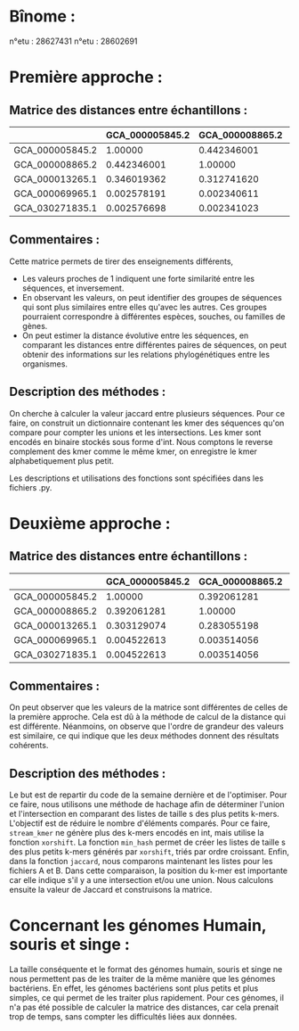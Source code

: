 # Bînome :
n°etu : 28627431
n°etu : 28602691

# Première approche : 

## Matrice des distances entre échantillons :

|                 | GCA_000005845.2 | GCA_000008865.2 | GCA_000013265.1 | GCA_000069965.1 | GCA_030271835.1 |
|-----------------|-----------------|-----------------|-----------------|-----------------|-----------------|
| GCA_000005845.2 | 1.00000         | 0.442346001     | 0.346019362     | 0.002578191     | 0.002576698     |
| GCA_000008865.2 | 0.442346001     | 1.00000         | 0.312741620     | 0.002340611     | 0.002341023     |
| GCA_000013265.1 | 0.346019362     | 0.312741620     | 1.00000         | 0.002457800     | 0.002464379     |
| GCA_000069965.1 | 0.002578191     | 0.002340611     | 0.002457800     | 1.00000         | 0.031276364     |
| GCA_030271835.1 | 0.002576698     | 0.002341023     | 0.002464379     | 0.031276364     | 1.00000         |

## Commentaires :

Cette matrice permets de tirer des enseignements différents,
- Les valeurs proches de 1 indiquent une forte similarité entre les séquences, et inversement.
- En observant les valeurs, on peut identifier des groupes de séquences qui sont plus similaires entre elles qu'avec les autres. Ces groupes pourraient correspondre à différentes espèces, souches, ou familles de gènes.
- On peut estimer la distance évolutive entre les séquences, en comparant les distances entre différentes paires de séquences, on peut obtenir des informations sur les relations phylogénétiques entre les organismes.

## Description des méthodes :

On cherche à calculer la valeur jaccard entre plusieurs séquences. 
Pour ce faire, on construit un dictionnaire contenant les kmer des séquences qu'on compare pour compter les unions et les intersections.
Les kmer sont encodés en binaire stockés sous forme d'int. Nous comptons le reverse complement des kmer comme le même kmer, on enregistre le kmer alphabetiquement plus petit.

Les descriptions et utilisations des fonctions sont spécifiées dans les fichiers .py.

# Deuxième approche :

## Matrice des distances entre échantillons :

|                 | GCA_000005845.2 | GCA_000008865.2 | GCA_000013265.1 | GCA_000069965.1 | GCA_030271835.1 |
|-----------------|-----------------|-----------------|-----------------|-----------------|-----------------|
| GCA_000005845.2 | 1.00000         | 0.392061281     | 0.303129074     | 0.004522613     | 0.004522613     |
| GCA_000008865.2 | 0.392061281     | 1.00000         | 0.283055198     | 0.003514056     | 0.003514056     |
| GCA_000013265.1 | 0.303129074     | 0.283055198     | 1.00000         | 0.004018081     | 0.004018081     |
| GCA_000069965.1 | 0.004522613     | 0.003514056     | 0.004018081     | 1.00000         | 0.046596858     |
| GCA_030271835.1 | 0.004522613     | 0.003514056     | 0.004018081     | 0.046596858     | 1.00000         |

## Commentaires :

On peut observer que les valeurs de la matrice sont différentes de celles de la première approche. Cela est dû à la méthode de calcul de la distance qui est différente.
Néanmoins, on observe que l'ordre de grandeur des valeurs est similaire, ce qui indique que les deux méthodes donnent des résultats cohérents.

## Description des méthodes :

Le but est de repartir du code de la semaine dernière et de l'optimiser. Pour ce faire, nous utilisons une méthode de hachage afin de déterminer l'union et l'intersection en comparant des listes de taille s des plus petits k-mers. L'objectif est de réduire le nombre d'éléments comparés. Pour ce faire, `stream_kmer` ne génère plus des k-mers encodés en int, mais utilise la fonction `xorshift`. La fonction `min_hash` permet de créer les listes de taille s des plus petits k-mers générés par `xorshift`, triés par ordre croissant. Enfin, dans la fonction `jaccard`, nous comparons maintenant les listes pour les fichiers A et B. Dans cette comparaison, la position du k-mer est importante car elle indique s'il y a une intersection et/ou une union. Nous calculons ensuite la valeur de Jaccard et construisons la matrice.

# Concernant les génomes Humain, souris et singe : 

La taille conséquente et le format des génomes humain, souris et singe ne nous permettent pas de les traiter de la même manière que les génomes bactériens. En effet, les génomes bactériens sont plus petits et plus simples, ce qui permet de les traiter plus rapidement. Pour ces génomes, il n'a pas été possible de calculer la matrice des distances, car cela prenait trop de temps, sans compter les difficultés liées aux données.